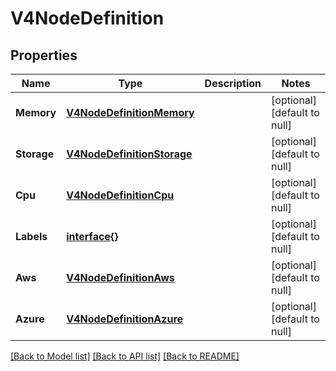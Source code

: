 # V4NodeDefinition

## Properties
Name | Type | Description | Notes
------------ | ------------- | ------------- | -------------
**Memory** | [**V4NodeDefinitionMemory**](V4NodeDefinition_memory.md) |  | [optional] [default to null]
**Storage** | [**V4NodeDefinitionStorage**](V4NodeDefinition_storage.md) |  | [optional] [default to null]
**Cpu** | [**V4NodeDefinitionCpu**](V4NodeDefinition_cpu.md) |  | [optional] [default to null]
**Labels** | [**interface{}**](interface{}.md) |  | [optional] [default to null]
**Aws** | [**V4NodeDefinitionAws**](V4NodeDefinition_aws.md) |  | [optional] [default to null]
**Azure** | [**V4NodeDefinitionAzure**](V4NodeDefinition_azure.md) |  | [optional] [default to null]

[[Back to Model list]](../README.md#documentation-for-models) [[Back to API list]](../README.md#documentation-for-api-endpoints) [[Back to README]](../README.md)


